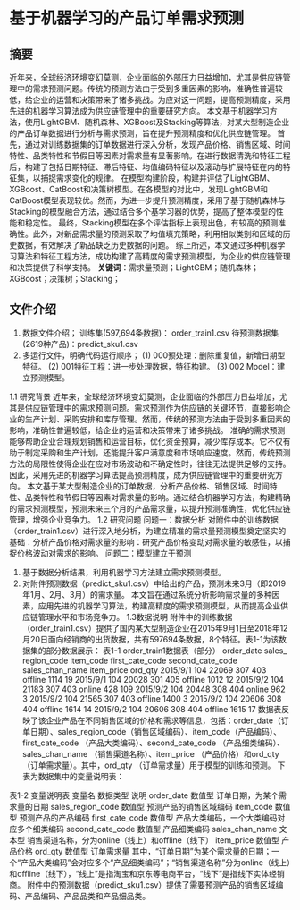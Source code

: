# 基于机器学习的产品订单需求预测

## 摘要
近年来，全球经济环境变幻莫测，企业面临的外部压力日益增加，尤其是供应链管理中的需求预测问题。传统的预测方法由于受到多重因素的影响，准确性普遍较低，给企业的运营和决策带来了诸多挑战。为应对这一问题，提高预测精度，采用先进的机器学习算法成为供应链管理中的重要研究方向。
本文基于机器学习方法，使用LightGBM、随机森林、XGBoost及Stacking等算法，对某大型制造企业的产品订单数据进行分析与需求预测，旨在提升预测精度和优化供应链管理。
首先，通过对训练数据集的订单数据进行深入分析，发现产品价格、销售区域、时间特性、品类特性和节假日等因素对需求量有显著影响。在进行数据清洗和特征工程后，构建了包括日期特征、滞后特征、均值编码特征以及滚动与扩展特征在内的特征集，以捕捉需求变化的规律。
在模型构建阶段，构建并评估了LightGBM、XGBoost、CatBoost和决策树模型。在各模型的对比中，发现LightGBM和CatBoost模型表现较优。然而，为进一步提升预测精度，采用了基于随机森林与Stacking的模型融合方法，通过结合多个基学习器的优势，提高了整体模型的性能和稳定性。
最终，Stacking模型在多个评估指标上表现出色，有较高的预测准确性。此外，对新品需求量的预测采取了均值填充策略，利用相似类别和区域的历史数据，有效解决了新品缺乏历史数据的问题。
综上所述，本文通过多种机器学习算法和特征工程方法，成功构建了高精度的需求预测模型，为企业的供应链管理和决策提供了科学支持。
**关键词**：需求量预测；LightGBM；随机森林；XGBoost；决策树；Stacking； 

## 文件介绍
1.	数据文件介绍；
训练集(597,694条数据)： order_train1.csv
待预测数据集(2619种产品)：predict_sku1.csv	
2.	多运行文件，明确代码运行顺序；
(1)	000预处理：删除重复值，新增日期型特征。
(2)	001特征工程：进一步处理数据，特征构建。
(3)	002 Model：建立预测模型。

1.1 研究背景
近年来，全球经济环境变幻莫测，企业面临的外部压力日益增加，尤其是供应链管理中的需求预测问题。需求预测作为供应链的关键环节，直接影响企业的生产计划、采购安排和库存管理。然而，传统的预测方法由于受到多重因素的影响，准确性普遍较低，给企业的运营和决策带来了诸多挑战。
准确的需求预测能够帮助企业合理规划销售和运营目标，优化资金预算，减少库存成本。它不仅有助于制定采购和生产计划，还能提升客户满意度和市场响应速度。然而，传统预测方法的局限性使得企业在应对市场波动和不确定性时，往往无法提供足够的支持。因此，采用先进的机器学习算法提高预测精度，成为供应链管理中的重要研究方向。
本文基于某大型制造企业的订单数据，分析产品价格、销售区域、时间特性、品类特性和节假日等因素对需求量的影响。通过结合机器学习方法，构建精确的需求预测模型，预测未来三个月的产品需求量，以提升预测准确性，优化供应链管理，增强企业竞争力。
1.2 研究问题
问题一：数据分析
对附件中的训练数据（order_train1.csv）进行深入地分析，为建立精准的需求量预测模型奠定坚实的基础：分析产品价格对需求量的影响：研究产品价格变动对需求量的敏感性，以捕捉价格波动对需求的影响。
问题二：模型建立于预测
1. 基于数据分析结果，利用机器学习方法建立需求预测模型。
2. 对附件预测数据（predict_sku1.csv）中给出的产品，预测未来3月（即2019年1月、2月、3月）的需求量。
本文旨在通过系统分析影响需求量的多种因素，应用先进的机器学习算法，构建高精度的需求预测模型，从而提高企业供应链管理水平和市场竞争力。
1.3数据说明
附件中的训练数据（order_train1.csv）提供了国内某大型制造企业在2015年9月1日至2018年12月20日面向经销商的出货数据，共有597694条数据，8个特征。表1-1为该数据集的部分数据展示：
表1-1 order_train1数据表（部分）
order_date	sales_
region_code	item_code	first_cate_code	second_cate_code	sales_chan_name	item_price	ord_qty
2015/9/1	104	22069	307	403	offline	1114	19
2015/9/1	104	20028	301	405	offline	1012	12
2015/9/2	104	21183	307	403	online	428	109
2015/9/2	104	20448	308	404	online	962	3
2015/9/2	104	21565	307	403	offline	1400	3
2015/9/2	104	20606	308	404	offline	1614	14
2015/9/2	104	20606	308	404	offline	1615	17
数据表反映了该企业产品在不同销售区域的价格和需求等信息，包括：order_date（订单日期）、sales_region_code（销售区域编码）、item_code（产品编码）、first_cate_code （产品大类编码）、second_cate_code （产品细类编码）、sales_chan_name （销售渠道名称）、item_price （产品价格）和ord_qty （订单需求量）。其中，ord_qty （订单需求量）用于模型的训练和预测。
下表为数据集中的变量说明表：



表1-2 变量说明表
变量名	数据类型	说明
order_date	数值型	订单日期，为某个需求量的日期
sales_region_code	数值型	预测产品的销售区域编码
item_code	数值型	预测产品的产品编码
first_cate_code	数值型	产品大类编码，一个大类编码对应多个细类编码
second_cate_code	数值型	产品细类编码
sales_chan_name	文本型	销售渠道名称，分为online（线上）和offline（线下）
item_price	数值型	产品价格
ord_qty	数值型	订单需求量
其中，“订单日期”为某个需求量的日期；一个“产品大类编码”会对应多个“产品细类编码”；“销售渠道名称”分为online（线上）和offline（线下），“线上”是指淘宝和京东等电商平台，“线下”是指线下实体经销商。
附件中的预测数据（predict_sku1.csv）提供了需要预测产品的销售区域编码、产品编码、产品品类和产品细品类。
